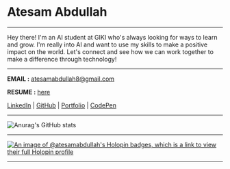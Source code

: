 # Atesam Abdullah

---

Hey there! I'm an AI student at GIKI who's always looking for ways to learn and grow. I'm really into AI and want to use my skills to make a positive impact on the world. Let's connect and see how we can work together to make a difference through technology!

---
**EMAIL :** atesamabdullah8@gmail.com

**RESUME :** [here](https://github.com/ATESAM-ABDULLAH/ATESAM-ABDULLAH/blob/main/Atesam%20Abdullah%20CV.pdf)

[LinkedIn](https://www.linkedin.com/in/atesamabdullah/) | [GitHub](https://github.com/atesamabdullah) | [Portfolio](https://atesamabdullah.github.io/) | [CodePen](https://codepen.io/atesamabdullah)

---

![Anurag's GitHub stats](https://github-readme-stats.vercel.app/api?username=ATESAM-ABDULLAH&show_icons=true&theme=transparent)

---

[![An image of @atesamabdullah's Holopin badges, which is a link to view their full Holopin profile](https://holopin.me/atesamabdullah)](https://holopin.io/@atesamabdullah)

---
